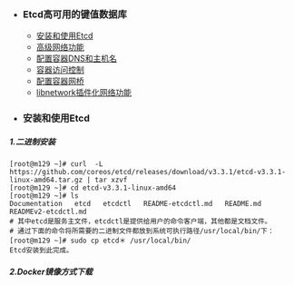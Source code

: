 + ### Etcd高可用的键值数据库
    + [安装和使用Etcd](#安装和使用Etcd)
    + [高级网络功能](#高级网络功能)
    + [配置容器DNS和主机名](#配置容器DNS和主机名)
    + [容器访问控制](#容器访问控制)
	+ [配置容器网桥](#配置容器网桥)
	+ [libnetwork插件化网络功能](#libnetwork插件化网络功能)
+ ### 安装和使用Etcd
##### 1.二进制安装
```
[root@m129 ~]# curl  -L  https://github.com/coreos/etcd/releases/download/v3.3.1/etcd-v3.3.1-linux-amd64.tar.gz | tar xzvf
[root@m129 ~]# cd etcd-v3.3.1-linux-amd64
[root@m129 ~]# ls        
Documentation   etcd   etcdctl   README-etcdctl.md   README.md   READMEv2-etcdctl.md
# 其中etcd是服务主文件，etcdctl是提供给用户的命令客户端，其他都是文档文件。
# 通过下面的命令将所需要的二进制文件都放到系统可执行路径/usr/local/bin/下：
[root@m129 ~]# sudo cp etcd＊ /usr/local/bin/
Etcd安装到此完成。
```
##### 2.Docker镜像方式下载

